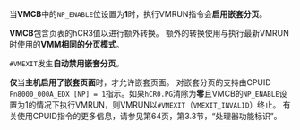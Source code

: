 当**VMCB**中的`NP_ENABLE`位设置为**1**时，执行VMRUN指令会**启用嵌套分页**。

**VMCB**包含页表的hCR3值以进行额外转换。 额外的转换使用与执行最新VMRUN时使用的**VMM相同的分页模式**。

`#VMEXIT`发生**自动禁用嵌套分页**。

**仅**当**主机启用了嵌套页面**时，才允许嵌套页面。 对嵌套分页的支持由CPUID `Fn8000_000A_EDX [NP] = 1`指示。如果`hCR0.PG`清除为**零**且VMCB的`NP_ENABLE`设置为1的情况下执行VMRUN，则VMRUN以`#VMEXIT`（`VMEXIT_INVALID`）终止。 有关使用CPUID指令的更多信息，请参见第64页，第3.3节，“处理器功能标识”。